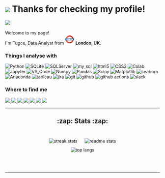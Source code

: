 <h1><img src="https://emojis.slackmojis.com/emojis/images/1531849430/4246/blob-sunglasses.gif?1531849430" width="30"/> Thanks for checking my profile!</h1>

![](https://komarev.com/ghpvc/?username=tugcese&style=for-the-badge&color=blue)

<p>Welcome to my page! </br> I'm Tugce, Data Analyst from <img src="subway.png" width="30" height="30" style="vertical-align:center"/> <b>London, UK</b>. </p>
<h3>Things I analyse with</h3>
<p>
 
  <img alt="Python" src="https://img.shields.io/badge/-Python-45b8d8?style=flat-square&logo=python&logoColor=white" />
  <img alt="SQLite" src="https://img.shields.io/badge/-SQLite-8DD6F9?style=flat-square&logo=sqlite&logoColor=white" /> 
  <img alt="SQLServer" src="https://img.shields.io/badge/-Mcirosoft_SQL_Server-46a2f1?style=flat-square&logo=microsoft-sql-server&logoColor=white" />
  <img alt="my_sql" src="https://img.shields.io/badge/-MySQL-2088FF?style=flat-square&logo=mysql&logoColor=white" />
  <img alt="html5" src="https://img.shields.io/badge/-HTML5-1a73e8?style=flat-square&logo=HTML5&logoColor=white" />
  <img alt="CSS3" src="https://img.shields.io/badge/-CSS3-007ACC?style=flat-square&logo=CSS3&logoColor=white" />
  <img alt="Colab" src="https://img.shields.io/badge/-Colab-5849BE?style=flat-square&logo=google-colab&logoColor=white" />
  <img alt="Jupyter" src="https://img.shields.io/badge/-Jupyter-430098?style=flat-square&logo=jupyter&logoColor=white" />
  <img alt="VS_Code" src="https://img.shields.io/badge/-VS_Code-311C87?style=flat-square&logo=visualstudiocode&logoColor=white" />
  <img alt="Numpy" src="https://img.shields.io/badge/-Numpy-B7178C?style=flat-square&logo=numpy&logoColor=white" />
  <img alt="Pandas" src="https://img.shields.io/badge/-Pandas-E10098?style=flat-square&logo=pandas&logoColor=white" />
  <img alt="Scipy" src="https://img.shields.io/badge/-Scipy-CC6699?style=flat-square&logo=scipy&logoColor=white" />
  <img alt="Matplotlib" src="https://img.shields.io/badge/-Matplotlib-db7092?style=flat-square&logo=Matplotlib&logoColor=white" />
  <img alt="seaborn" src="https://img.shields.io/badge/-Seaborn-F05032?style=flat-square&logo=seaborn&logoColor=white" />
  <img alt="Anaconda" src="https://img.shields.io/badge/-Anaconda-FB542B?style=flat-square&logo=anaconda&logoColor=white" />
  <img alt="tableau" src="https://img.shields.io/badge/-Tableau-DD0031?style=flat-square&logo=tableau&logoColor=white" />
  <img alt="jira" src="https://img.shields.io/badge/-jira-F9A03C?style=flat-square&logo=jira&logoColor=white" />
  <img alt="git" src="https://img.shields.io/badge/-Git-F9A03C?style=flat-square&logo=git&logoColor=white" />
  <img alt="github" src="https://img.shields.io/badge/-Github-F7B93E?style=flat-square&logo=github&logoColor=white" />
  <img alt="github actions" src="https://img.shields.io/badge/-Github_Actions-13aa52?style=flat-square&logo=github-actions&logoColor=white" />
  <img alt="slack" src="https://img.shields.io/badge/-Slack-43853d?style=flat-square&logo=slack&logoColor=white" />


</p>

 


<h3>Where to find me</h3>
<div> 
  <a href="mailto:ataygeldi@gmail.com">
    <img src="https://img.shields.io/badge/Gmail-333333?style=for-the-badge&logo=gmail&logoColor=red" />
  </a>
  <a href="https://www.linkedin.com/in/tugce-s-415a94222/" target="_blank">
    <img src="https://img.shields.io/badge/LinkedIn-0077B5?style=for-the-badge&logo=linkedin&logoColor=white"/>
  </a>
  <a href="https://public.tableau.com/app/profile/tugce.selimoglu/vizzes" target="_blank">
     <img src="https://img.shields.io/badge/Tableau-E97627?style=for-the-badge&logo=Tableau&logoColor=white" target="_blank" /> <!-- sqlite, safari, google-chrome are other good icon options -->
  </a>
 <a href="https://www.kaggle.com/tugceselimoglu">
    <img src="https://img.shields.io/badge/Kaggle-20BEFF?style=for-the-badge&logo=Kaggle&logoColor=white" />
  </a>
  <a href="https://stackoverflow.com/">
    <img src=" 	https://img.shields.io/badge/Stack_Overflow-FE7A16?style=for-the-badge&logo=stack-overflow&logoColor=white" />
  </a>
   <a href="https://www.hackerrank.com/">
    <img src="https://img.shields.io/badge/-Hackerrank-2EC866?style=for-the-badge&logo=HackerRank&logoColor=white" />
  </a>
   <a href="https://medium.com/">
    <img src="https://img.shields.io/badge/Medium-12100E?style=for-the-badge&logo=medium&logoColor=white" />
  </a>
</div>
</div>
<hr/>
<h2 align="center">:zap: Stats :zap:</h2>
<br>
<div align=center>
 <img width="390" height="200" src="https://github-readme-streak-stats-salesp07.vercel.app/?user=tugcese&count_private=true&theme=react&border_radius=10" alt="streak stats" style="padding: 10px;">
 <img width=390 height="200" src="https://github-readme-stats-salesp07.vercel.app/api?username=tugcese&count_private=true&show_icons=true&theme=react&rank_icon=github&border_radius=10" alt="readme stats" style="padding: 10px;" />
  <br/>
  <img width=325 align="center" src="https://github-readme-stats-salesp07.vercel.app/api/top-langs/?username=tugcese&hide=HTML&langs_count=8&layout=compact&theme=react&border_radius=10&size_weight=0.5&count_weight=0.5&exclude_repo=github-readme-stats" alt="top langs" />
</div>
<br/><br/>
</div>
<br/>


------------





















